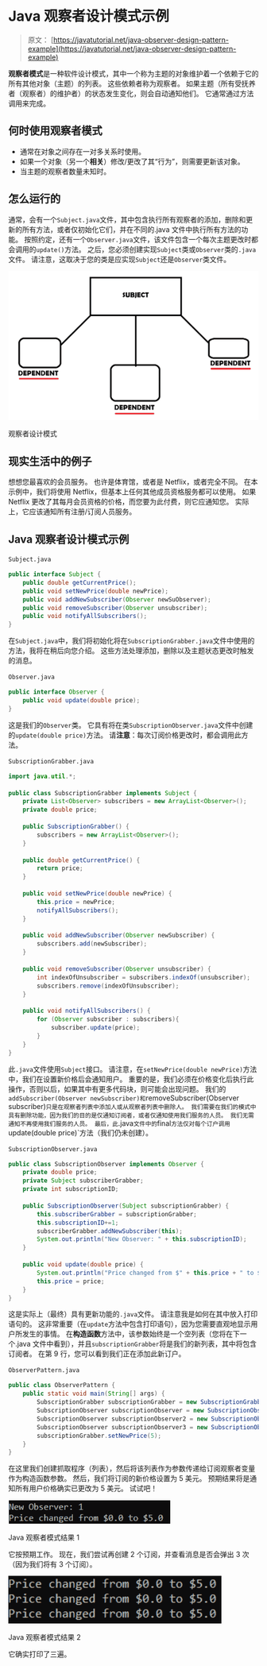 # Java 观察者设计模式示例

> 原文： [https://javatutorial.net/java-observer-design-pattern-example](https://javatutorial.net/java-observer-design-pattern-example)

**观察者模式**是一种软件设计模式，其中一个称为主题的对象维护着一个依赖于它的所有其他对象（主题）的列表。 这些依赖者称为观察者。 如果主题（所有受抚养者（观察者）的维护者）的状态发生变化，则会自动通知他们。 它通常通过方法调用来完成。

## 何时使用观察者模式

*   通常在对象之间存在一对多关系时使用。
*   如果一个对象（另一个**相关**）修改/更改了其“行为”，则需要更新该对象。
*   当主题的观察者数量未知时。

## 怎么运行的

通常，会有一个`Subject.java`文件，其中包含执行所有观察者的添加，删除和更新的所有方法，或者仅初始化它们，并在不同的.java 文件中执行所有方法的功能。 按照约定，还有一个`Observer.java`文件，该文件包含一个每次主题更改时都会调用的`update()`方法。 之后，您必须创建实现`Subject`类或`Observer`类的`.java`文件。 请注意，这取决于您的类是应实现`Subject`还是`Observer`类文件。

![Observer design pattern](img/585385bf3232e66f9dbf2fd9e9663c1b.jpg)

观察者设计模式

## 现实生活中的例子

想想您最喜欢的会员服务。 也许是体育馆，或者是 Netflix，或者完全不同。 在本示例中，我们将使用 Netflix，但基本上任何其他成员资格服务都可以使用。 如果 Netflix 更改了其每月会员资格的价格，而您要为此付费，则它应通知您。 实际上，它应该通知所有注册/订阅人员服务。

## Java 观察者设计模式示例

`Subject.java`

```java
public interface Subject {
    public double getCurrentPrice();
    public void setNewPrice(double newPrice);
    public void addNewSubscriber(Observer newSuObserver);
    public void removeSubscriber(Observer unsubscriber);
    public void notifyAllSubscribers();
}
```

在`Subject.java`中，我们将初始化将在`SubscriptionGrabber.java`文件中使用的方法，我将在稍后向您介绍。 这些方法处理添加，删除以及主题状态更改时触发的消息。

`Observer.java`

```java
public interface Observer {
    public void update(double price);
}
```

这是我们的`Observer`类。 它具有将在类`SubscriptionObserver.java`文件中创建的`update(double price)`方法。 请**注意**：每次订阅价格更改时，都会调用此方法。

`SubscriptionGrabber.java`

```java
import java.util.*;

public class SubscriptionGrabber implements Subject { 
    private List<Observer> subscribers = new ArrayList<Observer>();
    private double price;

    public SubscriptionGrabber() {
        subscribers = new ArrayList<Observer>();
    }

    public double getCurrentPrice() {
        return price;
    }

    public void setNewPrice(double newPrice) {
        this.price = newPrice;
        notifyAllSubscribers();
    }

    public void addNewSubscriber(Observer newSubscriber) {
        subscribers.add(newSubscriber);
    }

    public void removeSubscriber(Observer unsubscriber) {
        int indexOfUnsubscriber = subscribers.indexOf(unsubscriber);
        subscribers.remove(indexOfUnsubscriber);
    }

    public void notifyAllSubscribers() {
        for (Observer subscriber : subscribers){
            subscriber.update(price);
        }
    }
}

```

此`.java`文件使用`Subject`接口。 请注意，在`setNewPrice(double newPrice)`方法中，我们在设置新价格后会通知用户。 重要的是，我们必须在价格变化后执行此操作，否则以后，如果其中有更多代码块，则可能会出现问题。 我们的`addSubscriber(Observer newSubscriber)和`removeSubscriber(Observer subscriber)`只是在观察者列表中添加人或从观察者列表中删除人。 我们需要在我们的模式中具有删除功能，因为我们的目的是仅通知订阅者，或者仅通知使用我们服务的人员。 我们无需通知不再使用我们服务的人员。 最后，此`.java`文件中的`final`方法仅对每个订户调用`update(double price)`方法（我们仍未创建）。

`SubscriptionObserver.java`

```java
public class SubscriptionObserver implements Observer {
    private double price;
    private Subject subscriberGrabber;
    private int subscriptionID;

    public SubscriptionObserver(Subject subscriptionGrabber) {
        this.subscriberGrabber = subscriptionGrabber;
        this.subscriptionID+=1;
        subscriberGrabber.addNewSubscriber(this);
        System.out.println("New Observer: " + this.subscriptionID);
    }

    public void update(double price) {
        System.out.println("Price changed from $" + this.price + " to $" + price);
        this.price = price;  
    }
}

```

这是实际上（最终）具有更新功能的`.java`文件。 请注意我是如何在其中放入打印语句的。 这非常重要（在`update`方法中包含打印语句），因为您需要直观地显示用户所发生的事情。 在**构造函数**方法中，该参数始终是一个空列表（您将在下一个.java 文件中看到），并且`subscriptionGrabber`将是我们的新列表，其中将包含订阅者。 在第 9 行，您可以看到我们正在添加此新订户。

`ObserverPattern.java`

```java
public class ObserverPattern {
    public static void main(String[] args) {
        SubscriptionGrabber subscriptionGrabber = new SubscriptionGrabber();
        SubscriptionObserver subscriptionObserver = new SubscriptionObserver(subscriptionGrabber);
        SubscriptionObserver subscriptionObserver2 = new SubscriptionObserver(subscriptionGrabber);
        SubscriptionObserver subscriptionObserver3 = new SubscriptionObserver(subscriptionGrabber);
        subscriptionGrabber.setNewPrice(5);
    }
}

```

在这里我们创建抓取程序（列表），然后将该列表作为参数传递给订阅观察者变量作为构造函数参数。 然后，我们将订阅的新价格设置为 5 美元。 预期结果将是通知所有用户价格确实已更改为 5 美元。 试试吧！

![Java observer pattern result 1](img/093de2437ac3b8a8bbdf8c8a642718cb.jpg)

Java 观察者模式结果 1

它按预期工作。 现在，我们尝试再创建 2 个订阅，并查看消息是否会弹出 3 次（因为我们将有 3 个订阅）。

![Java observer pattern result 2](img/cfc1bae16d0468d1510d715f1a929c61.jpg)

Java 观察者模式结果 2

它确实打印了三遍。